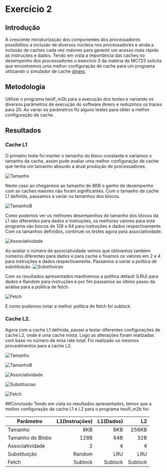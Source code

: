 # Exercício 2
## Introdução
A crescente miniaturização dos componentes dos processadores possibilitou a inclusão de diversos núcleos nos processadores e ainda a inclusão de caches cada vez maiores para garantir um acesso mais rápido as instruções e dados. Tendo em vista a importância das caches no desempenho dos processadores o exercício 3 da matéria de MC723 solicita que encontremos uma melhor configuração de cache para um programa utilizando o simulador de cache [dinero](http://pages.cs.wisc.edu/~markhill/DineroIV/).

## Metodologia
Utilizei o programa  twolf_m2b para a execução dos testes e variando os diversos parâmetros de execução do software dinero e reduzimos os traces para 20. Ao variar os parâmetros fiz alguns testes para obter a melhor configuração de cache.

## Resultados
### Cache L1
O primeiro teste foi manter o tamanho do bloco constante e variamos o tamanho da cache, assim pude avaliar uma melhor configuração de cache que tenha um tamanho absurdo a atual produção de processadores.

![Tamanho](/exercicio2/graficos/TamanhoL1.png "Fig 1")

Neste caso ao chegarmos ao tamanho de 8KB o ganho de desempenho com as caches maiores não foram significantes. Com o tamanho da cache L1 definido, passamos a variar os tamanhos dos blocos.

![TamanhoB](/exercicio2/graficos/TamanhoBL1.png "Fig 2")

Como podemos ver os melhores desempenhos do tamanho dos blocos da L1 são diferentes para dados e instruções, os melhores valores para este programa são blocos de 128 e 64 para instruções e dados respectivamente.
Com os tamanhos definidos, continuei os testes agora para associatividade.

![Associatividade](/exercicio2/graficos/AssociatividadeL1.png "Fig 3")

Ao avaliar o número de associatividade vemos que obtivemos também números diferentes para dados e para cache e fixamos os valores em 2 e 4 para instruções e dados respectivamente. Passamos a variar a politica de substituição.
![Substituicao](/exercicio2/graficos/PoliticaL1.png "Fig 4")

Com os resultados apresentados mantivemos a política default (LRU) para dados e Random para instruções e por fim passamos ao último passo da análise para a política de fetch.

![Fetch](/exercicio2/graficos/FetchL1.png "Fig 5")

E como podemos notar a melhor política de fetch foi sublock.
### Cache L2.
Agora com a cache L1 definida, passei a testar diferentes configurações de cache L2, onde é uma cache mista. Logo as alterações foram realizadas com base no número de miss rate total. Foi realizado os mesmos procedimentos para a cache L2.

![Tamanho](/exercicio2/graficos/TamanhoL2.png "Fig 6")

![TamanhoB](/exercicio2/graficos/TamanhoBL2.png "Fig 7")

![Associatividade](/exercicio2/graficos/AssociatividadeL2.png "Fig 8")

![Substituicao](/exercicio2/graficos/PoliticaL2.png "Fig 9")

![Fetch](/exercicio2/graficos/FetchL2.png "Fig 10")

##Conclusão 
Tendo em vista os resultados apresentados, temos que a melhor configuração da cache L1 e L2 para o programa twolf_m2b foi:

Parâmetro|   L1(Instruções)| L1(Dados)| L2|
---------|----------------:|---------:|--:|
Tamanho    |   8KB|8KB|256KB|
Tamanho do Blobo |   128B| 64B| 32B|
Associatividade   |   2| 4|4|
Substituição |Random|LRU|LRU|
Fetch |Sublock|Sublock|Sublock|




